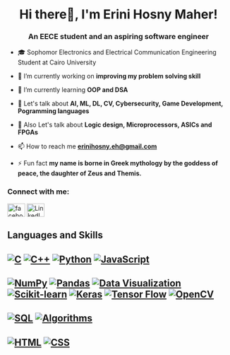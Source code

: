 <h1 align="center">Hi there👋, I'm Erini Hosny Maher!</h1>
<h3 align="center">An EECE student and an aspiring software engineer</h3>

- 🎓 Sophomor Electronics and Electrical Communication Engineering Student at Cairo University

- 🔭 I’m currently working on **improving my problem solving skill**

- 🌱 I’m currently learning **OOP and DSA**

- 💬 Let's talk about **AI, ML, DL, CV, Cybersecurity, Game Development, Pogramming languages**
- 💬 Also Let's talk about **Logic design, Microprocessors, ASICs and FPGAs**

- 📫 How to reach me **erinihosny.eh@gmail.com**

- ⚡ Fun fact **my name is borne in Greek mythology by the goddess of peace, the daughter of Zeus and Themis.**

<h3 align="left">Connect with me:</h3>
<p align="left">
<a href="https://www.facebook.com/erinihosny/" target="blank"><img align="center" src="https://raw.githubusercontent.com/rahuldkjain/github-profile-readme-generator/master/src/images/icons/Social/facebook.svg" alt="facebook account" height="30" width="40" /></a>
<a href="https://linkedin.com/in/erinihosny" target="blank"><img align="center" src="https://raw.githubusercontent.com/rahuldkjain/github-profile-readme-generator/master/src/images/icons/Social/linked-in-alt.svg" alt="LinkedIn account" height="30" width="40" /></a>
</p>

## Languages and Skills
[![C](https://img.shields.io/badge/C-00599C?style=for-the-badge&logo=c&logoColor=white)]([https://www.java.com/](https://devdocs.io/c/))
[![C++](https://img.shields.io/badge/C++-00599C?style=for-the-badge&logo=c%2B%2B&logoColor=white)](https://isocpp.org/)
[![Python](https://img.shields.io/badge/Python-3776AB?style=for-the-badge&logo=python&logoColor=white)](https://www.python.org/)
[![JavaScript](https://img.shields.io/badge/JavaScript-F7DF1E?style=for-the-badge&logo=javascript&logoColor=black)](https://developer.mozilla.org/en-US/docs/Web/JavaScript)
---
[![NumPy](https://img.shields.io/badge/NumPy-013243?style=for-the-badge&logo=numpy&logoColor=white)](https://numpy.org/)
[![Pandas](https://img.shields.io/badge/Pandas-150458?style=for-the-badge&logo=pandas&logoColor=white)](https://pandas.pydata.org/)
[![Data Visualization](https://img.shields.io/badge/Data%20Visualization-FFA500?style=for-the-badge&logo=tableau&logoColor=white)](https://www.tableau.com/)
[![Scikit-learn](https://img.shields.io/badge/Scikit--learn-F7931E?style=for-the-badge&logo=scikit-learn&logoColor=white)](https://scikit-learn.org/)
[![Keras](https://img.shields.io/badge/Keras-D00000?style=for-the-badge&logo=keras&logoColor=white)](https://keras.io/)
[![Tensor Flow](https://img.shields.io/badge/TensorFlow-FF6F00?style=for-the-badge&logo=tensorflow&logoColor=white)](https://www.tensorflow.org/)
[![OpenCV](https://img.shields.io/badge/OpenCV-5C3EE8?style=for-the-badge&logo=opencv&logoColor=white)](https://opencv.org/)
---
[![SQL](https://img.shields.io/badge/SQL-CC2927?style=for-the-badge&logo=sql&logoColor=white)](https://en.wikipedia.org/wiki/SQL)
[![Algorithms](https://img.shields.io/badge/-Algorithms-05122A?style=flat-square&logo=algorithmia&logoColor=white)](https://algorithmia.com/) 
---
[![HTML](https://img.shields.io/badge/-HTML-E34F26?style=flat-square&logo=html5&logoColor=white)](https://developer.mozilla.org/en-US/docs/Web/HTML) 
[![CSS](https://img.shields.io/badge/-CSS-1572B6?style=flat-square&logo=css3&logoColor=white)](https://developer.mozilla.org/en-US/docs/Web/CSS)
---
